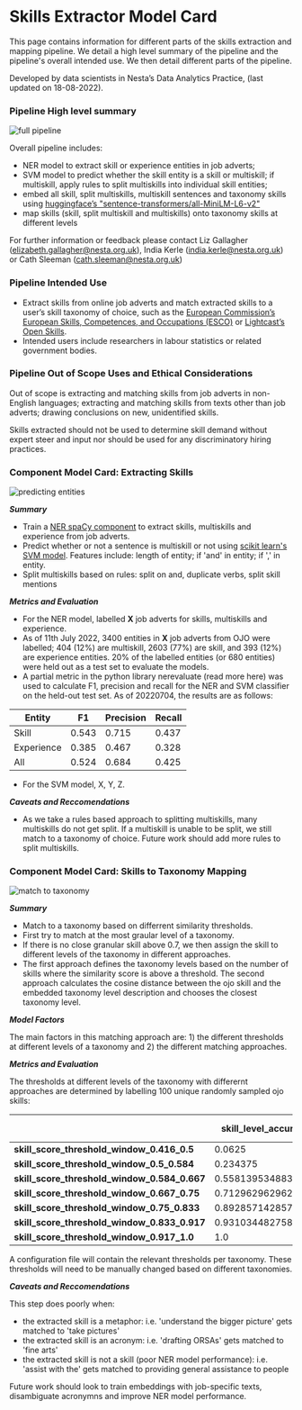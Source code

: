 # Skills Extractor Model Card

This page contains information for different parts of the skills extraction and mapping pipeline. We detail a high level summary of the pipeline and the pipeline's overall intended use. We then detail different parts of the pipeline.

Developed by data scientists in Nesta’s Data Analytics Practice, (last updated on 18-08-2022).

### Pipeline High level summary

<p><img alt="full pipeline" src="/img/full_pipeline.jpeg" /></p>

Overall pipeline includes:

- NER model to extract skill or experience entities in job adverts;
- SVM model to predict whether the skill entity is a skill or multiskill; if multiskill, apply rules to split multiskills into individual skill entities;
- embed all skill, split multiskills, multiskill sentences and taxonomy skills using [huggingface’s "sentence-transformers/all-MiniLM-L6-v2"](https://www.google.com/url?q=https://huggingface.co/sentence-transformers/all-MiniLM-L6-v2&sa=D&source=docs&ust=1660824880413352&usg=AOvVaw2dpSwPbxZibtqIcyi7sIIT)
- map skills (skill, split multiskill and multiskills) onto taxonomy skills at different levels

For further information or feedback please contact Liz Gallagher (elizabeth.gallagher@nesta.org.uk), India Kerle (india.kerle@nesta.org.uk) or Cath Sleeman (cath.sleeman@nesta.org.uk)

### Pipeline Intended Use

- Extract skills from online job adverts and match extracted skills to a user’s skill taxonomy of choice, such as the [European Commission’s European Skills, Competences, and Occupations (ESCO)](https://esco.ec.europa.eu/en) or [Lightcast’s Open Skills](https://www.economicmodeling.com/2022/03/08/open-skills-taxonomy/#:~:text=Skills%20Taxonomy%2FOpen%20methodology%3A&text=To%20help%20everyone%20speak%20the,resumes%E2%80%94updated%20every%20two%20weeks.).
- Intended users include researchers in labour statistics or related government bodies.

### Pipeline Out of Scope Uses and Ethical Considerations

Out of scope is extracting and matching skills from job adverts in non-English languages; extracting and matching skills from texts other than job adverts; drawing conclusions on new, unidentified skills.

Skills extracted should not be used to determine skill demand without expert steer and input nor should be used for any discriminatory hiring practices.

### Component Model Card: Extracting Skills

<p><img alt="predicting entities" src="/img/predicting_entities.jpeg" /></p>

**_Summary_**

- Train a [NER spaCy component](https://spacy.io/api/entityrecognizer) to extract skills, multiskills and experience from job adverts.
- Predict whether or not a sentence is multiskill or not using [scikit learn's SVM model](https://scikit-learn.org/stable/modules/svm.html). Features include: length of entity; if 'and' in entity; if ',' in entity.
- Split multiskills based on rules: split on and, duplicate verbs, split skill mentions

**_Metrics and Evaluation_**

- For the NER model, labelled **X** job adverts for skills, multiskills and experience.
- As of 11th July 2022, 3400 entities in **X** job adverts from OJO were labelled; 404 (12%) are multiskill, 2603 (77%) are skill, and 393 (12%) are experience entities. 20% of the labelled entities (or 680 entities) were held out as a test set to evaluate the models.
- A partial metric in the python library nerevaluate (read more here) was used to calculate F1, precision and recall for the NER and SVM classifier on the held-out test set. As of 20220704, the results are as follows:

| Entity     | F1    | Precision | Recall |
| ---------- | ----- | --------- | ------ |
| Skill      | 0.543 | 0.715     | 0.437  |
| Experience | 0.385 | 0.467     | 0.328  |
| All        | 0.524 | 0.684     | 0.425  |

- For the SVM model, X, Y, Z.

**_Caveats and Reccomendations_**

- As we take a rules based approach to splitting multiskills, many multiskills do not get split. If a multiskill is unable to be split, we still match to a taxonomy of choice. Future work should add more rules to split multiskills.

### Component Model Card: Skills to Taxonomy Mapping

<p><img alt="match to taxonomy" src="/img/matching_to_taxonomy.jpeg" /></p>

**_Summary_**

- Match to a taxonomy based on differrent similarity thresholds.
- First try to match at the most graular level of a taxonomy.
- If there is no close granular skill above 0.7, we then assign the skill to different levels of the taxonomy in different approaches.
- The first approach defines the taxonomy levels based on the number of skills where the similarity score is above a threshold. The second approach calculates the cosine distance between the ojo skill and the embedded taxonomy level description and chooses the closest taxonomy level.

**_Model Factors_**

The main factors in this matching approach are: 1) the different thresholds at different levels of a taxonomy and 2) the different matching approaches.

**_Metrics and Evaluation_**

The thresholds at different levels of the taxonomy with differernt approaches are determined by labelling 100 unique randomly sampled ojo skills:

|                                              | **skill_level_accuracy** | **top\_'Level 2 preferred term'\_tax_level_accuracy** | **top\_'Level 3 preferred term'\_tax_level_accuracy** | **most_common_1_level_accuracy** | **most_common_2_level_accuracy** | **most_common_3_level_accuracy** |
| -------------------------------------------- | ------------------------ | ----------------------------------------------------- | ----------------------------------------------------- | -------------------------------- | -------------------------------- | -------------------------------- |
| **skill_score_threshold_window_0.416_0.5**   | 0.0625                   | 0.0                                                   | 0.75                                                  | 0.4375                           | 0.4375                           | 0.0                              |
| **skill_score_threshold_window_0.5_0.584**   | 0.234375                 | 0.1875                                                | 0.578125                                              | 0.6875                           | 0.6875                           | 0.640625                         |
| **skill_score_threshold_window_0.584_0.667** | 0.5581395348837210       | 0.2248062015503880                                    | 0.875968992248062                                     | 0.8992248062015500               | 0.875968992248062                | 0.875968992248062                |
| **skill_score_threshold_window_0.667_0.75**  | 0.7129629629629630       | 0.32407407407407400                                   | 0.9351851851851850                                    | 0.8888888888888890               | 0.8240740740740740               | 0.7037037037037040               |
| **skill_score_threshold_window_0.75_0.833**  | 0.8928571428571430       | 0.6607142857142860                                    | 0.9821428571428570                                    | 0.8928571428571430               | 0.8928571428571430               | 0.8928571428571430               |
| **skill_score_threshold_window_0.833_0.917** | 0.9310344827586210       | 0.5172413793103450                                    | 1.0                                                   | 0.9655172413793100               | 0.9655172413793100               | 0.896551724137931                |
| **skill_score_threshold_window_0.917_1.0**   | 1.0                      | 0.6666666666666670                                    | 1.0                                                   | 1.0                              | 1.0                              | 1.0                              |

A configuration file will contain the relevant thresholds per taxonomy. These thresholds will need to be manually changed based on different taxonomies.

**_Caveats and Reccomendations_**

This step does poorly when:

- the extracted skill is a metaphor: i.e. 'understand the bigger picture' gets matched to 'take pictures'
- the extracted skill is an acronym: i.e. 'drafting ORSAs' gets matched to 'fine arts'
- the extracted skill is not a skill (poor NER model performance): i.e. 'assist with the' gets matched to providing general assistance to people

Future work should look to train embeddings with job-specific texts, disambiguate acronymns and improve NER model performance.
